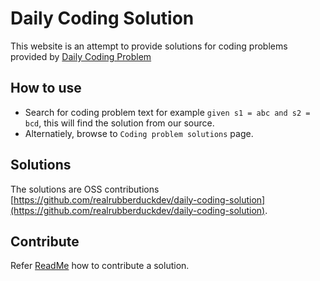 # Daily Coding Solution
This website is an attempt to provide solutions for coding problems provided by [Daily Coding Problem](https://www.dailycodingproblem.com/)
## How to use
- Search for coding problem text for example `given s1 = abc and s2 = bcd`, this will find the solution from our source.
- Alternatiely, browse to `Coding problem solutions` page.
## Solutions
The solutions are OSS contributions [https://github.com/realrubberduckdev/daily-coding-solution](https://github.com/realrubberduckdev/daily-coding-solution).
## Contribute
Refer [ReadMe](https://github.com/realrubberduckdev/daily-coding-solution/blob/main/README.md) how to contribute a solution.